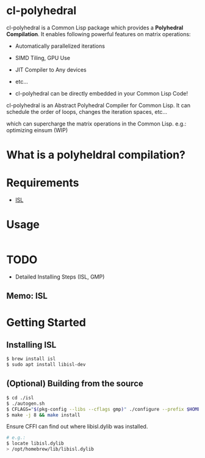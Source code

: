 
# cl-polyhedral

cl-polyhedral is a Common Lisp package which provides a **Polyhedral Compilation**.  It enables following powerful features on matrix operations:

- Automatically parallelized iterations

- SIMD Tiling, GPU Use

- JIT Compiler to Any devices

- etc...

- cl-polyhedral can be directly embedded in your Common Lisp Code!

cl-polyhedral is an Abstract Polyhedral Compiler for Common Lisp. It can schedule the order of loops, changes the iteration spaces, etc...

which can supercharge the matrix operations in the Common Lisp. e.g.: optimizing einsum (WIP)

# What is a polyheldral compilation?

# Requirements

- [ISL](https://github.com/Meinersbur/isl)

# Usage

```lisp

```

# TODO

- Detailed Installing Steps (ISL, GMP)


## Memo: ISL


# Getting Started

## Installing ISL

```sh
$ brew install isl
$ sudo apt install libisl-dev
```

## (Optional) Building from the source

```sh
$ cd ./isl
$ ./autogen.sh
$ CFLAGS="$(pkg-config --libs --cflags gmp)" ./configure --prefix $HOME/usr
$ make -j 8 && make install
```

Ensure CFFI can find out where libisl.dylib was installed.

```sh
# e.g.:
$ locate libisl.dylib
> /opt/homebrew/lib/libisl.dylib
```
